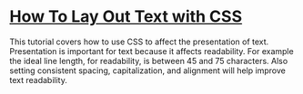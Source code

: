 # [How To Lay Out Text with CSS](https://www.digitalocean.com/community/tutorials/how-to-lay-out-text-with-css)

This tutorial covers how to use CSS to affect the presentation of text. Presentation is important for text because it affects readability.  For example the ideal line length, for readability, is between 45 and 75 characters. Also setting consistent spacing, capitalization, and alignment will help improve text readability. 
